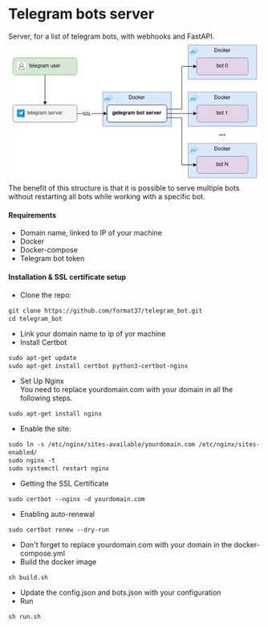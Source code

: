 # Telegram bots server
Server, for a list of telegram bots, with webhooks and FastAPI.  
![Structure](assets/structure.png)  
The benefit of this structure is that it is possible to serve multiple bots without restarting all bots while working with a specific bot.
#### Requirements
* Domain name, linked to IP of your machine
* Docker
* Docker-compose
* Telegram bot token
#### Installation & SSL certificate setup
* Clone the repo:
```
git clone https://github.com/format37/telegram_bot.git
cd telegram_bot
```
* Link your domain name to ip of yor machine  
* Install Certbot
```
sudo apt-get update
sudo apt-get install certbot python3-certbot-nginx
```
* Set Up Nginx  
You need to replace yourdomain.com with your domain in all the following steps.
```
sudo apt-get install nginx
```
* Enable the site:
```
sudo ln -s /etc/nginx/sites-available/yourdomain.com /etc/nginx/sites-enabled/
sudo nginx -t
sudo systemctl restart nginx
```
* Getting the SSL Certificate
```
sudo certbot --nginx -d yourdomain.com
```
* Enabling auto-renewal
```
sudo certbot renew --dry-run
```
* Don't forget to replace yourdomain.com with your domain in the docker-compose.yml
* Build the docker image
```
sh build.sh
```
* Update the config.json and bots.json with your configuration  
* Run
```
sh run.sh
```